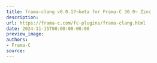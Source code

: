 ```yaml
---
title: frama-clang v0.0.17~beta for Frama-C 30.0~ Zinc
description:
url: https://frama-c.com/fc-plugins/frama-clang.html
date: 2024-11-15T00:00:00-00:00
preview_image:
authors:
- Frama-C
source:
---
```




